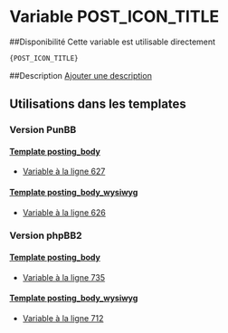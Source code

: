 # Variable POST_ICON_TITLE

##Disponibilité
Cette variable est utilisable directement

```html
{POST_ICON_TITLE}
```

##Description
[Ajouter une description](https://fa-tvars.appspot.com/var/POST_ICON_TITLE)

## Utilisations dans les templates

### Version PunBB

#### [Template posting_body](punbb/posting_body.md#readme)
* [Variable &agrave; la ligne 627](../punbb/posting_body.tpl#L627)

#### [Template posting_body_wysiwyg](punbb/posting_body_wysiwyg.md#readme)
* [Variable &agrave; la ligne 626](../punbb/posting_body_wysiwyg.tpl#L626)

### Version phpBB2

#### [Template posting_body](subsilver/posting_body.md#readme)
* [Variable &agrave; la ligne 735](../subsilver/posting_body.tpl#L735)

#### [Template posting_body_wysiwyg](subsilver/posting_body_wysiwyg.md#readme)
* [Variable &agrave; la ligne 712](../subsilver/posting_body_wysiwyg.tpl#L712)